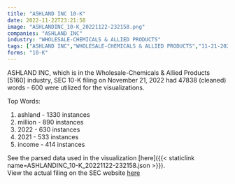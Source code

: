 ```yaml
---
title: "ASHLAND INC 10-K"
date: 2022-11-22T23:21:58
image: "ASHLANDINC_10-K_20221122-232158.png"
companies: "ASHLAND INC"
industry: "WHOLESALE-CHEMICALS & ALLIED PRODUCTS"
tags: ["ASHLAND INC","WHOLESALE-CHEMICALS & ALLIED PRODUCTS","11-21-2022","10-K"]
forms: "10-K"
---
```

ASHLAND INC, which is in the Wholesale-Chemicals & Allied Products [5160] industry, SEC 10-K filing on November 21, 2022 had 47838 (cleaned) words - 600 were utilized for the visualizations.

Top Words:
1. ashland - 1330 instances
2. million - 890 instances
3. 2022 - 630 instances
4. 2021 - 533 instances
5. income - 414 instances


See the parsed data used in the visualization [here]({{< staticlink name=ASHLANDINC_10-K_20221122-232158.json >}}).  
View the actual filing on the SEC website [here](https://www.sec.gov/Archives/edgar/data/1674862/0000950170-22-025539.txt)